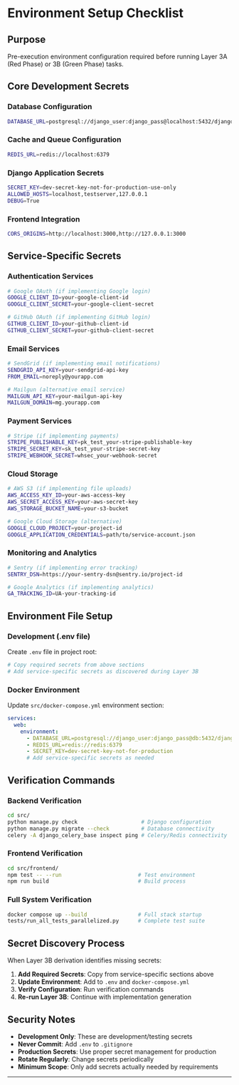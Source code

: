 # Environment Setup Checklist

## Purpose
Pre-execution environment configuration required before running Layer 3A (Red Phase) or 3B (Green Phase) tasks.

## Core Development Secrets

### Database Configuration
```bash
DATABASE_URL=postgresql://django_user:django_pass@localhost:5432/django_db
```

### Cache and Queue Configuration
```bash
REDIS_URL=redis://localhost:6379
```

### Django Application Secrets
```bash
SECRET_KEY=dev-secret-key-not-for-production-use-only
ALLOWED_HOSTS=localhost,testserver,127.0.0.1
DEBUG=True
```

### Frontend Integration
```bash
CORS_ORIGINS=http://localhost:3000,http://127.0.0.1:3000
```

## Service-Specific Secrets

### Authentication Services
```bash
# Google OAuth (if implementing Google login)
GOOGLE_CLIENT_ID=your-google-client-id
GOOGLE_CLIENT_SECRET=your-google-client-secret

# GitHub OAuth (if implementing GitHub login)
GITHUB_CLIENT_ID=your-github-client-id
GITHUB_CLIENT_SECRET=your-github-client-secret
```

### Email Services
```bash
# SendGrid (if implementing email notifications)
SENDGRID_API_KEY=your-sendgrid-api-key
FROM_EMAIL=noreply@yourapp.com

# Mailgun (alternative email service)
MAILGUN_API_KEY=your-mailgun-api-key
MAILGUN_DOMAIN=mg.yourapp.com
```

### Payment Services
```bash
# Stripe (if implementing payments)
STRIPE_PUBLISHABLE_KEY=pk_test_your-stripe-publishable-key
STRIPE_SECRET_KEY=sk_test_your-stripe-secret-key
STRIPE_WEBHOOK_SECRET=whsec_your-webhook-secret
```

### Cloud Storage
```bash
# AWS S3 (if implementing file uploads)
AWS_ACCESS_KEY_ID=your-aws-access-key
AWS_SECRET_ACCESS_KEY=your-aws-secret-key
AWS_STORAGE_BUCKET_NAME=your-s3-bucket

# Google Cloud Storage (alternative)
GOOGLE_CLOUD_PROJECT=your-project-id
GOOGLE_APPLICATION_CREDENTIALS=path/to/service-account.json
```

### Monitoring and Analytics
```bash
# Sentry (if implementing error tracking)
SENTRY_DSN=https://your-sentry-dsn@sentry.io/project-id

# Google Analytics (if implementing analytics)
GA_TRACKING_ID=UA-your-tracking-id
```

## Environment File Setup

### Development (.env file)
Create `.env` file in project root:
```bash
# Copy required secrets from above sections
# Add service-specific secrets as discovered during Layer 3B
```

### Docker Environment
Update `src/docker-compose.yml` environment section:
```yaml
services:
  web:
    environment:
      - DATABASE_URL=postgresql://django_user:django_pass@db:5432/django_db
      - REDIS_URL=redis://redis:6379
      - SECRET_KEY=dev-secret-key-not-for-production
      # Add service-specific secrets as needed
```

## Verification Commands

### Backend Verification
```bash
cd src/
python manage.py check                    # Django configuration
python manage.py migrate --check          # Database connectivity
celery -A django_celery_base inspect ping # Celery/Redis connectivity
```

### Frontend Verification
```bash
cd src/frontend/
npm test -- --run                        # Test environment
npm run build                            # Build process
```

### Full System Verification
```bash
docker compose up --build                # Full stack startup
tests/run_all_tests_parallelized.py      # Complete test suite
```

## Secret Discovery Process

When Layer 3B derivation identifies missing secrets:

1. **Add Required Secrets**: Copy from service-specific sections above
2. **Update Environment**: Add to `.env` and `docker-compose.yml`
3. **Verify Configuration**: Run verification commands
4. **Re-run Layer 3B**: Continue with implementation generation

## Security Notes

- **Development Only**: These are development/testing secrets
- **Never Commit**: Add `.env` to `.gitignore`
- **Production Secrets**: Use proper secret management for production
- **Rotate Regularly**: Change secrets periodically
- **Minimum Scope**: Only add secrets actually needed by requirements

---
<!--
This checklist must be completed before running Layer 3A or 3B derivation tasks.
Missing secrets will block automated implementation generation.
-->